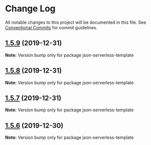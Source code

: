 # Change Log

All notable changes to this project will be documented in this file.
See [Conventional Commits](https://conventionalcommits.org) for commit guidelines.

## [1.5.9](https://github.com/pharindoko/json-serverless/compare/v1.5.8...v1.5.9) (2019-12-31)

**Note:** Version bump only for package json-serverless-template





## [1.5.8](https://github.com/pharindoko/json-serverless/compare/v1.5.3...v1.5.8) (2019-12-31)

**Note:** Version bump only for package json-serverless-template





## [1.5.7](https://github.com/pharindoko/json-serverless/compare/v1.5.6...v1.5.7) (2019-12-31)

**Note:** Version bump only for package json-serverless-template





## [1.5.6](https://github.com/pharindoko/json-serverless/compare/v1.5.3...v1.5.6) (2019-12-30)

**Note:** Version bump only for package json-serverless-template
